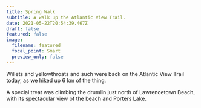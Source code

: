 ```yaml
---
title: Spring Walk
subtitle: A walk up the Atlantic View Trail.
date: 2021-05-22T20:54:39.467Z
draft: false
featured: false
image:
  filename: featured
  focal_point: Smart
  preview_only: false
---
```

Willets and yellowthroats and such were back on the Atlantic View Trail today, as we hiked up 6 km of the thing.

A special treat was climbing the drumlin just north of Lawrencetown Beach, with its spectacular view of the beach and Porters Lake.
